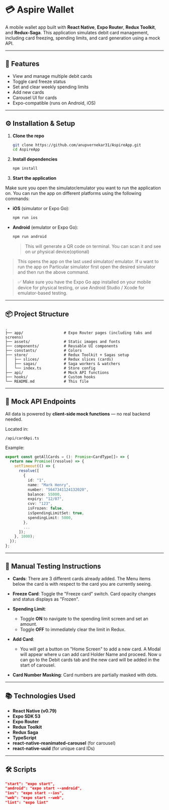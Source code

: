 # 💳 Aspire Wallet

A mobile wallet app built with **React Native**, **Expo Router**, **Redux Toolkit**, and **Redux-Saga**. This application simulates debit card management, including card freezing, spending limits, and card generation using a mock API.

---

## 📱 Features

- View and manage multiple debit cards
- Toggle card freeze status
- Set and clear weekly spending limits
- Add new cards
- Carousel UI for cards
- Expo-compatible (runs on Android, iOS)

---

## ⚙️ Installation & Setup

1. **Clone the repo**

   ```bash
   git clone https://github.com/anupvernekar31/AspireApp.git
   cd AspireApp

   ```

2. **Install dependencies**

   ```bash
   npm install
   ```

3. **Start the application**

Make sure you open the simulator/emulator you want to run the application on.
You can run the app on different platforms using the following commands:

- **iOS** (simulator or Expo Go):

  ```bash
  npm run ios
  ```

- **Android** (emulator or Expo Go):
  ```bash
  npm run android
  ```
  > This will generate a QR code on terminal. You can scan it and see on ur physical device(optional)

> This opens the app on the last used simulator/ emulator. If u want to run the app on Particular simulator first open the desired simulator and then run the above command.

> ✅ Make sure you have the Expo Go app installed on your mobile device for physical testing, or use Android Studio / Xcode for emulator-based testing.

---

## 📦 Project Structure

```
.
├── app/                  # Expo Router pages (including tabs and screens)
├── assets/               # Static images and fonts
├── components/           # Reusable UI components
├── constants/            # Colors
├── store/                # Redux Toolkit + Sagas setup
│   ├── slices/           # Redux slices (cards)
│   ├── sagas/            # Saga workers & watchers
│   └── index.ts          # Store config
├── api/                  # Mock API functions
├── hooks/                # Custom hooks
└── README.md             # This file
```

---

## 🔌 Mock API Endpoints

All data is powered by **client-side mock functions** — no real backend needed.

Located in:

```
/api/cardApi.ts
```

Example:

```ts
export const getAllCards = (): Promise<CardType[]> => {
  return new Promise((resolve) => {
    setTimeout(() => {
      resolve([
        {
          id: "1",
          name: "Mark Henry",
          number: "5647341124132020",
          balance: 55000,
          expiry: "12/07",
          cvv: "123",
          isFrozen: false,
          isSpendingLimitSet: true,
          spendingLimit: 5000,
        },
        ...
      ]);
    }, 1000);
  });
};
```

---

## 🧪 Manual Testing Instructions

- **Cards**: There are 3 different cards already added. The Menu items below the card is with respect to the card you are currently seeing.

- **Freeze Card**: Toggle the "Freeze card" switch. Card opacity changes and status displays as "Frozen".
- **Spending Limit**:
  - Toggle **ON** to navigate to the spending limit screen and set an amount.
  - Toggle **OFF** to immediately clear the limit in Redux.
- **Add Card**:

  - You will get a button on "Home Screen" to add a new card. A Modal will appear where u can add card Holder Name and proceed. Now u can go to the Debit cards tab and the new card will be added in the start of carousel.

- **Card Number Masking**: Card numbers are partially masked with dots.

---

## 📚 Technologies Used

- **React Native (v0.79)**
- **Expo SDK 53**
- **Expo Router**
- **Redux Toolkit**
- **Redux Saga**
- **TypeScript**
- **react-native-reanimated-carousel** (for carousel)
- **react-native-uuid** (for unique card IDs)

---

## 🛠 Scripts

```json
"start": "expo start",
"android": "expo start --android",
"ios": "expo start --ios",
"web": "expo start --web",
"lint": "expo lint"
```
